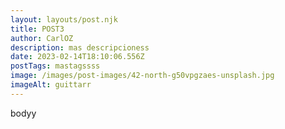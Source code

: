 ```yaml
---
layout: layouts/post.njk
title: POST3
author: CarlOZ
description: mas descripcioness
date: 2023-02-14T18:10:06.556Z
postTags: mastagssss
image: /images/post-images/42-north-g50vpgzaes-unsplash.jpg
imageAlt: guittarr
---
```

b﻿odyy